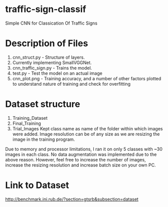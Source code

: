 # traffic-sign-classif
Simple CNN for Classication Of Traffic Signs

# Description of Files
1. cnn_struct.py - Structure of layers.
2. Currently implementing SmallVGGNet.
3. cnn_traffic_sign.py - Trains the model.
4. test.py - Test the model on an actual image
5. cnn_plot.png - Training accuracy, and a number of other factors plotted to understand nature of training and check for overfitting

# Dataset structure
1. Training_Dataset
2. Final_Training
3. Trial_Images
Kept class name as name of the folder within which images were added. Image resolution can be of any size as we are resizing the image in the training program. 

Due to memory and processor limitations, I ran it on only 5 classes with ~30 images in each class. No data augmentation was implemented due to the above reason. However, feel free to increase the number of images, increase the resizing resolution and increase batch size on your own PC.

# Link to Dataset
http://benchmark.ini.rub.de/?section=gtsrb&subsection=dataset


